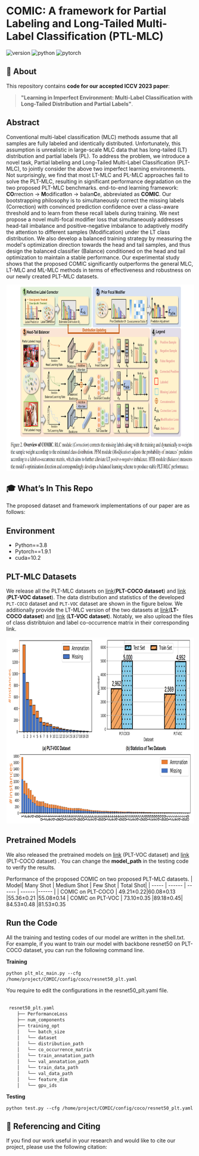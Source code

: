 # COMIC: A framework for Partial Labeling and Long-Tailed Multi-Label Classification (PTL-MLC)
![version](https://img.shields.io/badge/version-v1.0-green)
![python](https://img.shields.io/badge/python-3.7.3-blue)
![pytorch](https://img.shields.io/badge/pytorch-1.9.1-brightgreen)

## 📄 About

This repository contains **code for our accepted ICCV 2023 paper**:

> **"Learning in Imperfect Environment: Multi-Label Classification with Long-Tailed Distribution and Partial Labels"**.

## Abstract
Conventional multi-label classification (MLC) methods assume that all samples are fully labeled and identically distributed. Unfortunately, this assumption is unrealistic in large-scale MLC data that has long-tailed (LT) distribution and partial labels (PL).
To address the problem, we introduce a novel task, Partial labeling and Long-Tailed Multi-Label Classification (PLT-MLC), to jointly consider the above two imperfect learning environments. Not surprisingly, we find that most LT-MLC and PL-MLC approaches fail to solve the PLT-MLC, resulting in significant performance degradation on the two proposed PLT-MLC benchmarks. end-to-end learning framework: **CO**rrection $\rightarrow$ **M**odificat**I**on $\rightarrow$ balan**C**e, abbreviated as **COMIC**.  Our bootstrapping philosophy is to simultaneously correct the missing labels (Correction) with convinced prediction confidence over a class-aware threshold and to learn from these recall labels during training. We next propose a novel multi-focal modifier loss that simultaneously addresses head-tail imbalance and positive-negative imbalance to adaptively modify the attention to different samples (Modification) under the LT class distribution. We also develop a balanced training strategy by measuring the model's optimization direction towards the head and tail samples, and thus design the balanced classifier (Balance) conditioned on the head and tail optimization to maintain a stable performance. Our experimental study shows that the proposed COMIC significantly outperforms the general MLC, LT-MLC and ML-MLC methods in terms of effectiveness and robustness on our newly created PLT-MLC datasets. 

<div align=center><img height="500" src="img/framework.png"></div>


## 🎓 What’s In This Repo

The proposed dataset and framework implementations of our paper are as follows:

## Environment

- Python==3.8
- Pytorch==1.9.1
- cuda=10.2

## PLT-MLC Datasets 
We release all the PLT-MLC datasets on [link](https://drive.google.com/drive/folders/1_GRaKvV8_5ImrB2UIu9DqJFwuHKtbYZD?usp=share_link)(**PLT-COCO dataset**) and [link](https://drive.google.com/drive/folders/12m7txVHo9jgTKS23kM8n_izXtk7Fh594?usp=share_link) (**PLT-VOC dataset**).  The data distribution and statistics of the developed $\texttt{PLT-COCO}$ dataset and $\texttt{PLT-VOC}$ dataset are shown in the figure below.  We additionally provide the LT-MLC version of the two datasets at [link](https://drive.google.com/drive/folders/10_42yePPX6k9loqVej8XdSl8dU51q-Kz?usp=share_link)(**LT-COCO dataset**) and [link](https://drive.google.com/drive/folders/1UwetFfIZbD5u4NCc3yuS92QySaT3BTZK?usp=share_link) (**LT-VOC dataset**). Notably, we also upload the files of class distribtuion and label co-occurrence matrix in their corresponding link.
<div align=center><img height="500" src="img/dataset.jpg"></div> 

## Pretrained Models  
We also released the pretrained models on [link](https://drive.google.com/file/d/1fIKxnkxJFiY6dGq39W0USo9OzccT2383/view?usp=sharing) (PLT-VOC dataset) and [link](https://drive.google.com/file/d/15trnNAm3d_O-RUDiWWZcXxMPRPNfdOZY/view?usp=sharing) (PLT-COCO dataset) . You can change the **model_path** in the testing code to verify the results.


Performance of the proposed COMIC on two proposed PLT-MLC datasets.
|  Model| Many Shot | Medium Shot | Few Shot | Total Shot|
| ----- | ------ | ------ | ------ |------ |
| COMIC on PLT-COCO | 49.21±0.22|60.08±0.13 |55.36±0.21 |55.08±0.14
| COMIC on PLT-VOC | 73.10±0.35 |89.18±0.45| 84.53±0.48 |81.53±0.35

## Run the Code
All the training and testing codes of our model are written in the shell.txt. For example, if you want to train our model with backbone resnet50 on PLT-COCO dataset, you can run the following command line.

**Training**
```shell
python plt_mlc_main.py --cfg /home/project/COMIC/config/coco/resnet50_plt.yaml
```
You require to edit the configurations in the resnet50_plt.yaml file.
```shell

 resnet50_plt.yaml
    ├── PerformanceLoss
    ├── num_components
    ├── training_opt
    │   └── batch_size    
    │   └── dataset 
    │   └── distribution_path
    │   └── co_occurrence_matrix    
    │   └── train_annatation_path 
    │   └── val_annatation_path 
    │   └── train_data_path    
    │   └── val_data_path 
    │   └── feature_dim 
    │   └── gpu_ids         
```

**Testing**
```shell
python test.py --cfg /home/project/COMIC/config/coco/resnet50_plt.yaml
```

## 🤝 Referencing and Citing 

If you find our work useful in your research and would like to cite our project, please use the following citation:

